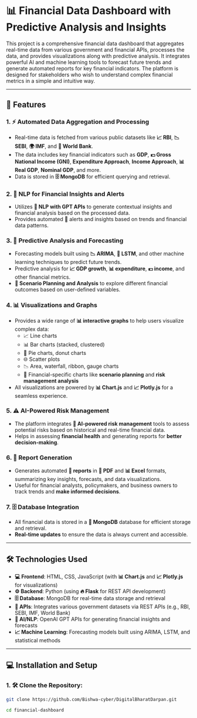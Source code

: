# **📊 Financial Data Dashboard with Predictive Analysis and Insights**

This project is a comprehensive financial data dashboard that aggregates real-time data from various government and financial APIs, processes the data, and provides visualizations along with predictive analysis. It integrates powerful AI and machine learning tools to forecast future trends and generate automated reports for key financial indicators. The platform is designed for stakeholders who wish to understand complex financial metrics in a simple and intuitive way.

---

## **🚀 Features**

### 1. ⚡ Automated Data Aggregation and Processing
- Real-time data is fetched from various public datasets like **📈 RBI**, **📉 SEBI**, **🌍 IMF**, and **🏦 World Bank**.
- The data includes key financial indicators such as **GDP**, **💵 Gross National Income (GNI)**, **Expenditure Approach**, **Income Approach**, **📊 Real GDP**, **Nominal GDP**, and more.
- Data is stored in **🗄️ MongoDB** for efficient querying and retrieval.

### 2. 🧠 NLP for Financial Insights and Alerts
- Utilizes **🤖 NLP with GPT APIs** to generate contextual insights and financial analysis based on the processed data.
- Provides automated 📢 alerts and insights based on trends and financial data patterns.

### 3. 🔮 Predictive Analysis and Forecasting
- Forecasting models built using **📉 ARIMA**, **🔁 LSTM**, and other machine learning techniques to predict future trends.
- Predictive analysis for **📈 GDP growth**, **📊 expenditure**, **💵 income**, and other financial metrics.
- **🧐 Scenario Planning and Analysis** to explore different financial outcomes based on user-defined variables.

### 4. 📊 Visualizations and Graphs
- Provides a wide range of **📊 interactive graphs** to help users visualize complex data:
  - 📈 Line charts
  - 📊 Bar charts (stacked, clustered)
  - 🍩 Pie charts, donut charts
  - 🌐 Scatter plots
  - 📉 Area, waterfall, ribbon, gauge charts
  - 🧠 Financial-specific charts like **scenario planning** and **risk management analysis**
- All visualizations are powered by **📊 Chart.js** and **📈 Plotly.js** for a seamless experience.

### 5. ⚠️ AI-Powered Risk Management
- The platform integrates **🤖 AI-powered risk management** tools to assess potential risks based on historical and real-time financial data.
- Helps in assessing **financial health** and generating reports for **better decision-making**.

### 6. 📑 Report Generation
- Generates automated **📝 reports** in **📄 PDF** and **📊 Excel** formats, summarizing key insights, forecasts, and data visualizations.
- Useful for financial analysts, policymakers, and business owners to track trends and **make informed decisions**.

### 7. 🗄️ Database Integration
- All financial data is stored in a **🔗 MongoDB** database for efficient storage and retrieval.
- **Real-time updates** to ensure the data is always current and accessible.

---

## **🛠️ Technologies Used**

- **💻 Frontend**: HTML, CSS, JavaScript (with **📊 Chart.js** and **📈 Plotly.js** for visualizations)
- **⚙️ Backend**: Python (using **🔥 Flask** for REST API development)
- **🗄️ Database**: MongoDB for real-time data storage and retrieval
- **🔗 APIs**: Integrates various government datasets via REST APIs (e.g., RBI, SEBI, IMF, World Bank)
- **🧠 AI/NLP**: OpenAI GPT APIs for generating financial insights and forecasts
- **📈 Machine Learning**: Forecasting models built using ARIMA, LSTM, and statistical methods

---

## **💻 Installation and Setup**

### 1. 🛠️ Clone the Repository:

```bash
git clone https://github.com/Bishwa-cyber/DigitalBharatDarpan.git

cd financial-dashboard
